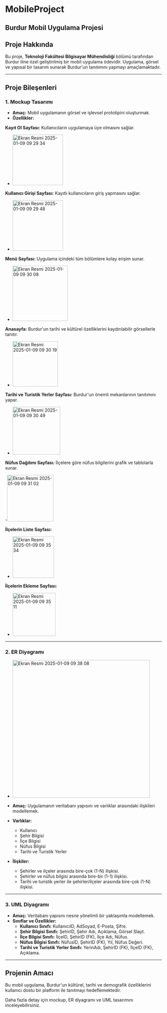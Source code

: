 # MobileProject
## Burdur Mobil Uygulama Projesi

## Proje Hakkında
Bu proje, **Teknoloji Fakültesi Bilgisayar Mühendisliği** bölümü tarafından Burdur iline özel geliştirilmiş bir mobil uygulama ödevidir. Uygulama, görsel ve yapısal bir tasarım sunarak Burdur'un tanıtımını yapmayı amaçlamaktadır.

---

## Proje Bileşenleri

### 1. Mockup Tasarımı
- **Amaç:** Mobil uygulamanın görsel ve işlevsel prototipini oluşturmak.
- **Özellikler:**
  
**Kayıt Ol Sayfası:** Kullanıcıların uygulamaya üye olmasını sağlar.
  - <img width="162" alt="Ekran Resmi 2025-01-09 09 29 34" src="https://github.com/user-attachments/assets/07bed380-53b0-414d-9d14-ac9b3d46d1c8" />
**Kullanıcı Girişi Sayfası:** Kayıtlı kullanıcıların giriş yapmasını sağlar.

  - <img width="162" alt="Ekran Resmi 2025-01-09 09 29 48" src="https://github.com/user-attachments/assets/0306939f-5bb5-4f2c-9a34-1884a0fcfca6" />
  **Menü Sayfası:** Uygulama içindeki tüm bölümlere kolay erişim sunar.

  - <img width="177" alt="Ekran Resmi 2025-01-09 09 30 08" src="https://github.com/user-attachments/assets/487a39d5-1239-4ee9-aead-d9663d08d66d" />
  **Anasayfa:** Burdur'un tarihi ve kültürel özelliklerini kaydırılabilir görsellerle tanıtır.

  - <img width="145" alt="Ekran Resmi 2025-01-09 09 30 19" src="https://github.com/user-attachments/assets/ec8fcc7f-b158-4100-accb-a76282c0d498" />
  **Tarihi ve Turistik Yerler Sayfası:** Burdur'un önemli mekanlarının tanıtımını yapar.

  - <img width="153" alt="Ekran Resmi 2025-01-09 09 30 49" src="https://github.com/user-attachments/assets/e6b43abd-daa9-416f-946b-53520fc95c9b" />
   **Nüfus Dağılımı Sayfası:** İlçelere göre nüfus bilgilerini grafik ve tablolarla sunar.

  -<img width="149" alt="Ekran Resmi 2025-01-09 09 31 02" src="https://github.com/user-attachments/assets/1a1e13e8-8a45-44d0-905b-5b8c83d56c1b" />
  
  **İlçelerin Liste Sayfası:** 
  
  - <img width="133" alt="Ekran Resmi 2025-01-09 09 35 34" src="https://github.com/user-attachments/assets/c4597543-c4a4-4fa1-8d07-0f6a0a72ebef" />

  
  **İlçelerin Ekleme Sayfası:**
  - <img width="138" alt="Ekran Resmi 2025-01-09 09 35 11" src="https://github.com/user-attachments/assets/3dd0f410-0e79-4208-9d60-a1cc6fa40647" />

---

### 2. ER Diyagramı
- <img width="441" alt="Ekran Resmi 2025-01-09 09 38 08" src="https://github.com/user-attachments/assets/ca97420a-28b1-4db2-af48-c6f0cdcd065e" />

- **Amaç:** Uygulamanın veritabanı yapısını ve varlıklar arasındaki ilişkileri modellemek.
- **Varlıklar:**
  - Kullanıcı
  - Şehir Bilgisi
  - İlçe Bilgisi
  - Nüfus Bilgisi
  - Tarihi ve Turistik Yerler
- **İlişkiler:**
  - Şehirler ve ilçeler arasında bire-çok (1-N) ilişkisi.
  - Şehirler ve nüfus bilgisi arasında bire-bir (1-1) ilişkisi.
  - Tarihi ve turistik yerler ile şehirler/ilçeler arasında bire-çok (1-N) ilişkisi.

---

### 3. UML Diyagramı
- **Amaç:** Veritabanı yapısını nesne yönelimli bir yaklaşımla modellemek.
- **Sınıflar ve Özellikler:**
  - **Kullanıcı Sınıfı:** KullanıcıID, AdSoyad, E-Posta, Şifre.
  - **Şehir Bilgisi Sınıfı:** ŞehirID, Şehir Adı, Açıklama, Görsel Slayt.
  - **İlçe Bilgisi Sınıfı:** İlçeID, ŞehirID (FK), İlçe Adı, Nüfus.
  - **Nüfus Bilgisi Sınıfı:** NüfusID, ŞehirID (FK), Yıl, Nüfus Değeri.
  - **Tarihi ve Turistik Yerler Sınıfı:** YerinAdı, ŞehirID (FK), İlçeID (FK), Açıklama.

---

## Projenin Amacı
Bu mobil uygulama, Burdur'un kültürel, tarihi ve demografik özelliklerini kullanıcı dostu bir platform ile tanıtmayı hedeflemektedir.

Daha fazla detay için mockup, ER diyagramı ve UML tasarımını inceleyebilirsiniz.
